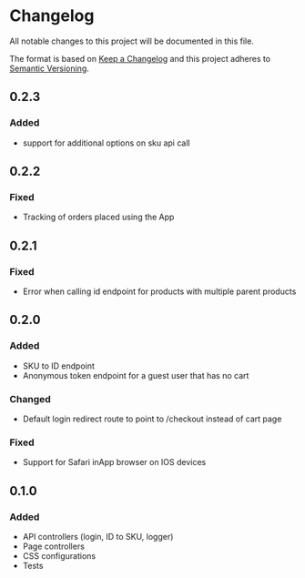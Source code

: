 # Changelog

All notable changes to this project will be documented in this file.

The format is based on [Keep a Changelog](http://keepachangelog.com/) and this project adheres
to [Semantic Versioning](http://semver.org/).

## 0.2.3
### Added
- support for additional options on sku api call

## 0.2.2
### Fixed
- Tracking of orders placed using the App

## 0.2.1
### Fixed
- Error when calling id endpoint for products with multiple parent products

## 0.2.0

### Added
- SKU to ID endpoint
- Anonymous token endpoint for a guest user that has no cart
### Changed
- Default login redirect route to point to /checkout instead of cart page
### Fixed
- Support for Safari inApp browser on IOS devices

## 0.1.0

### Added
- API controllers (login, ID to SKU, logger)
- Page controllers
- CSS configurations
- Tests
